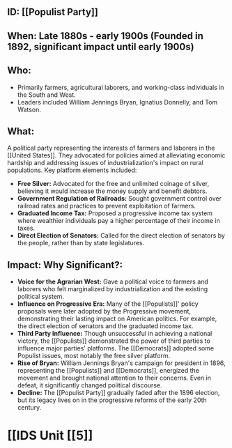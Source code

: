 ## ID: [[Populist Party]]

## When: Late 1880s - early 1900s (Founded in 1892, significant impact until early 1900s)

## Who:
* Primarily farmers, agricultural laborers, and working-class individuals in the South and West.
* Leaders included William Jennings Bryan, Ignatius Donnelly, and Tom Watson.

## What:
A political party representing the interests of farmers and laborers in the [[United States]].  They advocated for policies aimed at alleviating economic hardship and addressing issues of industrialization's impact on rural populations.  Key platform elements included:

* **Free Silver:**  Advocated for the free and unlimited coinage of silver, believing it would increase the money supply and benefit debtors.
* **Government Regulation of Railroads:**  Sought government control over railroad rates and practices to prevent exploitation of farmers.
* **Graduated Income Tax:**  Proposed a progressive income tax system where wealthier individuals pay a higher percentage of their income in taxes.
* **Direct Election of Senators:**  Called for the direct election of senators by the people, rather than by state legislatures.


## Impact: Why Significant?:
* **Voice for the Agrarian West:** Gave a political voice to farmers and laborers who felt marginalized by industrialization and the existing political system.
* **Influence on Progressive Era:** Many of the [[Populists]]' policy proposals were later adopted by the Progressive movement, demonstrating their lasting impact on American politics.  For example, the direct election of senators and the graduated income tax.
* **Third Party Influence:** Though unsuccessful in achieving a national victory, the [[Populists]] demonstrated the power of third parties to influence major parties' platforms.  The [[Democrats]] adopted some Populist issues, most notably the free silver platform.
* **Rise of Bryan:** William Jennings Bryan's campaign for president in 1896, representing the [[Populists]] and [[Democrats]], energized the movement and brought national attention to their concerns.  Even in defeat, it significantly changed political discourse.
* **Decline:** The [[Populist Party]] gradually faded after the 1896 election, but its legacy lives on in the progressive reforms of the early 20th century.

# [[IDS Unit [[5]]